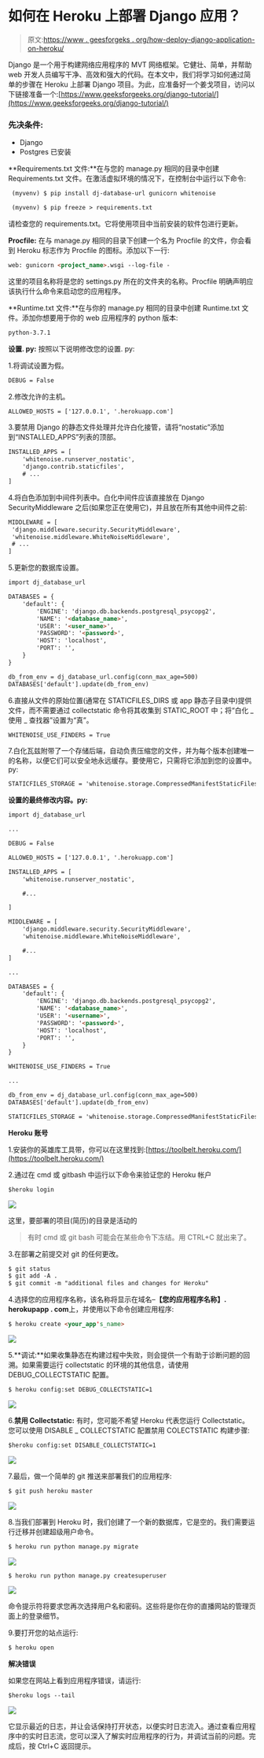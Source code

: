 # 如何在 Heroku 上部署 Django 应用？

> 原文:[https://www . geesforgeks . org/how-deploy-django-application-on-heroku/](https://www.geeksforgeeks.org/how-to-deploy-django-application-on-heroku/)

Django 是一个用于构建网络应用程序的 MVT 网络框架。它健壮、简单，并帮助 web 开发人员编写干净、高效和强大的代码。在本文中，我们将学习如何通过简单的步骤在 Heroku 上部署 Django 项目。为此，应准备好一个姜戈项目，访问以下链接准备一个:[https://www.geeksforgeeks.org/django-tutorial/](https://www.geeksforgeeks.org/django-tutorial/)

### **先决条件**:

*   Django
*   Postgres 已安装

**Requirements.txt 文件:**在与您的 manage.py 相同的目录中创建 Requirements.txt 文件。在激活虚拟环境的情况下，在控制台中运行以下命令:

```html
 (myvenv) $ pip install dj-database-url gunicorn whitenoise

```

```html
 (myvenv) $ pip freeze > requirements.txt

```

请检查您的 requirements.txt。它将使用项目中当前安装的软件包进行更新。

**Procfile:** 在与 manage.py 相同的目录下创建一个名为 Procfile 的文件，你会看到 Heroku 标志作为 Procfile 的图标。添加以下一行:

```html
web: gunicorn <project_name>.wsgi --log-file -

```

这里的项目名称将是您的 settings.py 所在的文件夹的名称。Procfile 明确声明应该执行什么命令来启动您的应用程序。

**Runtime.txt 文件:**在与你的 manage.py 相同的目录中创建 Runtime.txt 文件。添加你想要用于你的 web 应用程序的 python 版本:

```html
python-3.7.1 

```

**设置. py:** 按照以下说明修改您的设置. py:

1.将调试设置为假。

```html
DEBUG = False

```

2.修改允许的主机。

```html
ALLOWED_HOSTS = ['127.0.0.1', '.herokuapp.com']

```

3.要禁用 Django 的静态文件处理并允许白化接管，请将“nostatic”添加到“INSTALLED_APPS”列表的顶部。

```html
INSTALLED_APPS = [
    'whitenoise.runserver_nostatic',
    'django.contrib.staticfiles',
    # ...
]

```

4.将白色添加到中间件列表中。白化中间件应该直接放在 Django SecurityMiddleware 之后(如果您正在使用它)，并且放在所有其他中间件之前:

```html
MIDDLEWARE = [
 'django.middleware.security.SecurityMiddleware',
 'whitenoise.middleware.WhiteNoiseMiddleware',
 # ...
]

```

5.更新您的数据库设置。

```html
import dj_database_url

DATABASES = {
    'default': {
        'ENGINE': 'django.db.backends.postgresql_psycopg2',
        'NAME': '<database_name>',
        'USER': '<user_name>',
        'PASSWORD': '<password>',
        'HOST': 'localhost',
        'PORT': '',
    }
}

db_from_env = dj_database_url.config(conn_max_age=500)
DATABASES['default'].update(db_from_env)

```

6.直接从文件的原始位置(通常在 STATICFILES_DIRS 或 app 静态子目录中)提供文件，而不需要通过 collectstatic 命令将其收集到 STATIC_ROOT 中；将“白化 _ 使用 _ 查找器”设置为“真”。

```html
WHITENOISE_USE_FINDERS = True

```

7.白化瓦兹附带了一个存储后端，自动负责压缩您的文件，并为每个版本创建唯一的名称，以便它们可以安全地永远缓存。要使用它，只需将它添加到您的设置中。py:

```html
STATICFILES_STORAGE = 'whitenoise.storage.CompressedManifestStaticFilesStorage'

```

**设置的最终修改内容。py:**

```html
import dj_database_url

...

DEBUG = False

ALLOWED_HOSTS = ['127.0.0.1', '.herokuapp.com']

INSTALLED_APPS = [
    'whitenoise.runserver_nostatic',

    #...

]

MIDDLEWARE = [
    'django.middleware.security.SecurityMiddleware',
    'whitenoise.middleware.WhiteNoiseMiddleware',

    #...
]

...

DATABASES = {
    'default': {
        'ENGINE': 'django.db.backends.postgresql_psycopg2',
        'NAME': '<database_name>',
        'USER': '<username>',
        'PASSWORD': '<password>',
        'HOST': 'localhost',
        'PORT': '',
    }
}

WHITENOISE_USE_FINDERS = True

...

db_from_env = dj_database_url.config(conn_max_age=500)
DATABASES['default'].update(db_from_env)

STATICFILES_STORAGE = 'whitenoise.storage.CompressedManifestStaticFilesStorage'

```

**Heroku 账号**

1.安装你的英雄库工具带，你可以在这里找到:[https://toolbelt.heroku.com/](https://toolbelt.heroku.com/)

2.通过在 cmd 或 gitbash 中运行以下命令来验证您的 Heroku 帐户

```html
$heroku login

```

![](img/100accd34cf4d5b70f36df046f815ea3.png)

这里，要部署的项目(简历)的目录是活动的

> 有时 cmd 或 git bash 可能会在某些命令下冻结。用 CTRL+C 就出来了。

3.在部署之前提交对 git 的任何更改。

```html
$ git status
$ git add -A .
$ git commit -m "additional files and changes for Heroku"

```

4.选择您的应用程序名称，该名称将显示在域名–**【您的应用程序名称】. herokupapp . com**上，并使用以下命令创建应用程序:

```html
$ heroku create <your_app's_name>

```

![](img/949a54e32caf7992c789cc0a85c9d0a7.png)

5.**调试:**如果收集静态在构建过程中失败，则会提供一个有助于诊断问题的回溯。如果需要运行 collectstatic 的环境的其他信息，请使用 DEBUG_COLLECTSTATIC 配置。

```html
$ heroku config:set DEBUG_COLLECTSTATIC=1

```

![](img/2589860f9cb21284fcd393b821e7a870.png)

6.**禁用 Collectstatic:** 有时，您可能不希望 Heroku 代表您运行 Collectstatic。您可以使用 DISABLE _ COLLECTSTATIC 配置禁用 COLECTSTATIC 构建步骤:

```html
$heroku config:set DISABLE_COLLECTSTATIC=1

```

![](img/6affc0171d9f83d188d7a7c1641d6318.png)

7.最后，做一个简单的 git 推送来部署我们的应用程序:

```html
$ git push heroku master

```

![](img/397aa78db59f108a8440820bb63f6c2f.png)

8.当我们部署到 Heroku 时，我们创建了一个新的数据库，它是空的。我们需要运行迁移并创建超级用户命令。

```html
$ heroku run python manage.py migrate

```

![](img/421734113b2b4e70185f2881dd239fbe.png)

```html
$ heroku run python manage.py createsuperuser

```

![](img/d4f4c9ff6d7bda79ef4ba4d32af66968.png)

命令提示符将要求您再次选择用户名和密码。这些将是你在你的直播网站的管理页面上的登录细节。

9.要打开您的站点运行:

```html
$ heroku open

```

**解决错误**

如果您在网站上看到应用程序错误，请运行:

```html
$heroku logs --tail

```

![](img/8ae565f75585254192c7e1fb3c75d503.png)

它显示最近的日志，并让会话保持打开状态，以便实时日志流入。通过查看应用程序中的实时日志流，您可以深入了解实时应用程序的行为，并调试当前的问题。完成后，按 Ctrl+C 返回提示。